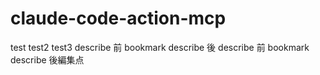 # claude-code-action-mcp

test
test2
test3
describe 前 bookmark
describe 後
describe 前
bookmark describe 後編集点
